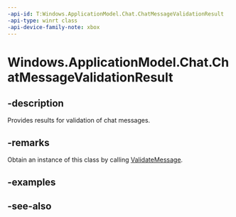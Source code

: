 ```yaml
---
-api-id: T:Windows.ApplicationModel.Chat.ChatMessageValidationResult
-api-type: winrt class
-api-device-family-note: xbox
---
```


<!-- Class syntax.
public class ChatMessageValidationResult : Windows.ApplicationModel.Chat.IChatMessageValidationResult
-->

# Windows.ApplicationModel.Chat.ChatMessageValidationResult

## -description
Provides results for validation of chat messages.

## -remarks
Obtain an instance of this class by calling [ValidateMessage](chatmessagestore_validatemessage.md).

## -examples

## -see-also

